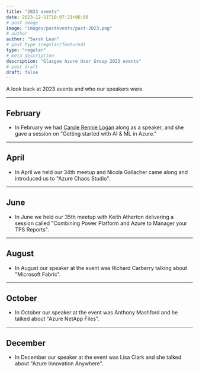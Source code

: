 ```yaml
---
title: "2023 events"
date: 2023-12-31T10:07:21+06:00
# post image
image: "images/pastevents/past-2023.png"
# author
author: "Sarah Lean"
# post type (regular/featured)
type: "regular"
# meta description
description: "Glasgow Azure User Group 2023 events"
# post draft
draft: false
---
```



A look back at 2023 events and who our speakers were. 


<hr>

## February 

* In February we had [Carole Rennie Logan](https://twitter.com/crgrieve) along as a speaker, and she gave a session on "Getting started with AI & ML in Azure."

---

## April

* In April we held our 34th meetup and Nicola Gallacher came along and introduced us to "Azure Chaos Studio".

---

## June

* In June we held our 35th meetup with Keith Atherton delivering a session called "Combining Power Platform and Azure to Manager your TPS Reports".

---

## August

* In August our speaker at the event was Richard Carberry talking about "Microsoft Fabric".

---

## October 

* In October our speaker at the event was Anthony Mashford and he talked about "Azure NetApp Files".  

---

## December
* In December our speaker at the event was Lisa Clark and she talked about "Azure Innovation Anywhere".